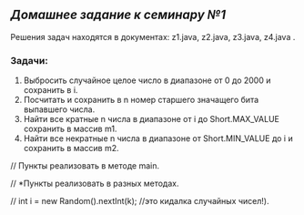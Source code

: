## ***Домашнее задание к семинару №1*** ## 
Решения задач находятся в документах: z1.java, z2.java, z3.java, z4.java .
### **Задачи:** ###
1. Выбросить случайное целое число в диапазоне от 0 до 2000 и сохранить в i.
2. Посчитать и сохранить в n номер старшего значащего бита выпавшего числа.
3. Найти все кратные n числа в диапазоне от i до Short.MAX_VALUE сохранить в массив m1.
4. Найти все некратные n числа в диапазоне от Short.MIN_VALUE до i и сохранить в массив m2.

// Пункты реализовать в методе main.

// *Пункты реализовать в разных методах.

// int i = new Random().nextInt(k); //это кидалка случайных чисел!).